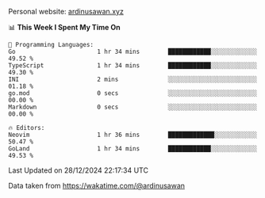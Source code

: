 Personal website: [ardinusawan.xyz](https://ardinusawan.xyz)

<!--START_SECTION:waka-->
📊 **This Week I Spent My Time On** 

```text
💬 Programming Languages: 
Go                       1 hr 34 mins        ████████████░░░░░░░░░░░░░   49.52 % 
TypeScript               1 hr 34 mins        ████████████░░░░░░░░░░░░░   49.30 % 
INI                      2 mins              ░░░░░░░░░░░░░░░░░░░░░░░░░   01.18 % 
go.mod                   0 secs              ░░░░░░░░░░░░░░░░░░░░░░░░░   00.00 % 
Markdown                 0 secs              ░░░░░░░░░░░░░░░░░░░░░░░░░   00.00 % 

🔥 Editors: 
Neovim                   1 hr 36 mins        █████████████░░░░░░░░░░░░   50.47 % 
GoLand                   1 hr 34 mins        ████████████░░░░░░░░░░░░░   49.53 % 
```


 Last Updated on 28/12/2024 22:17:34 UTC
<!--END_SECTION:waka-->
Data taken from https://wakatime.com/@ardinusawan
